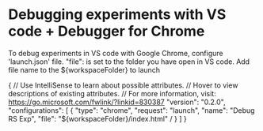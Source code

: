 # Debugging experiments with VS code + Debugger for Chrome

To debug experiments in VS code with Google Chrome, configure 'launch.json' file.
"file": is set to the folder you have open in VS code. Add file name to the ${workspaceFolder} to launch

{
    // Use IntelliSense to learn about possible attributes.
    // Hover to view descriptions of existing attributes.
    // For more information, visit: https://go.microsoft.com/fwlink/?linkid=830387
    "version": "0.2.0",
    "configurations": [
        {
            "type": "chrome",
            "request": "launch",
            "name": "Debug RS Exp",
            "file": "${workspaceFolder}/index.html" /
        }
    ]
}
